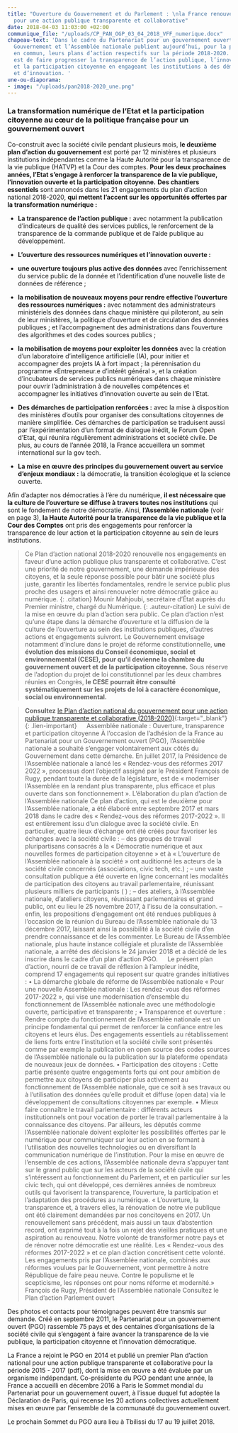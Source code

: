 ```yaml
---
title: "Ouverture du Gouvernement et du Parlement : \nla France renouvelle son engagement
  pour une action publique transparente et collaborative"
date: 2018-04-03 11:03:00 +02:00
communique_file: "/uploads/CP_PAN_OGP_03_04_2018_VFF_numerique.docx"
chapeau-text: 'Dans le cadre du Partenariat pour un gouvernement ouvert (PGO), le
  Gouvernement et l’Assemblée nationale publient aujourd’hui, pour la première fois
  en commun, leurs plans d’action respectifs sur la période 2018-2020. L’objectif
  est de faire progresser la transparence de l’action publique, l’innovation ouverte
  et la participation citoyenne en engageant les institutions à des démarches d’ouverture
  et d’innovation. '
une-ou-diaporama:
- image: "/uploads/pan2018-2020_une.png"
---
```


### La transformation numérique de l’Etat et la participation citoyenne au cœur de la politique française pour un gouvernement ouvert

Co-construit avec la société civile pendant plusieurs mois, **le deuxième plan d’action du gouvernement** est porté par 12 ministères et plusieurs institutions indépendantes comme la Haute Autorité pour la transparence de la vie publique (HATVP) et la Cour des comptes. **Pour les deux prochaines années, l’Etat s’engage à renforcer la transparence de la vie publique, l’innovation ouverte et la participation citoyenne.**
**Des chantiers essentiels** sont annoncés dans les 21 engagements du plan d’action national 2018-2020, **qui mettent l’accent sur les opportunités offertes par la transformation numérique :**


* **La transparence de l’action publique :** avec notamment la publication d’indicateurs de qualité des services publics, le renforcement de la transparence de la commande publique et de l’aide publique au développement.

* **L’ouverture des ressources numériques et l’innovation ouverte :**

* **une ouverture toujours plus active des données** avec l’enrichissement du service public de la donnée et l’identification d’une nouvelle liste de données de référence ;

* **la mobilisation de nouveaux moyens  pour rendre effective l’ouverture des ressources numériques :** avec notamment des administrateurs ministériels des données dans chaque ministère qui piloteront, au sein de leur ministères, la politique d’ouverture et de circulation des données publiques ; et l’accompagnement des administrations dans l’ouverture des algorithmes et des codes sources publics ;

* **la mobilisation de moyens pour exploiter les données** avec la création d’un laboratoire d’intelligence artificielle (IA), pour initier et accompagner des projets IA à fort impact ; la pérennisation du programme «Entrepreneur.e d’intérêt général », et la création d’incubateurs de services publics numériques dans chaque ministère pour ouvrir l’administration à de nouvelles compétences et accompagner les initiatives d’innovation ouverte au sein de l’Etat.

* **Des démarches de participation renforcées :** avec la mise à disposition des ministères d’outils pour organiser des consultations citoyennes de manière simplifiée. Ces démarches de participation se traduisent aussi par l’expérimentation d’un format de dialogue inédit, le Forum Open d’Etat, qui réunira régulièrement administrations et société civile. De plus, au cours de l’année 2018, la France accueillera un sommet international sur la gov tech.

* **La mise en œuvre des principes du gouvernement ouvert au service d’enjeux mondiaux :** la démocratie, la transition écologique et la science ouverte.


Afin d’adapter nos démocraties à l’ère du numérique, **il est nécessaire que la culture de l’ouverture se diffuse à travers toutes nos institutions** qui sont le fondement de notre démocratie. Ainsi, **l’Assemblée nationale** (voir en page 3), **la Haute Autorité pour la transparence de la vie publique et la Cour des Comptes** ont pris des engagements pour renforcer la transparence de leur action et la participation citoyenne au sein de leurs institutions.

> Ce Plan d’action national 2018-2020 renouvelle nos engagements en faveur d’une action publique plus transparente et collaborative. C’est une priorité de notre gouvernement, une demande impérieuse des citoyens, et la seule réponse possible pour bâtir une société plus juste, garantir les libertés fondamentales, rendre le service public plus proche des usagers et ainsi renouveler notre démocratie grâce au numérique.
> {: .citation}
> Mounir Mahjoubi, secrétaire d’État auprès du Premier ministre, chargé du Numérique.
> {: .auteur-citation}
> Le suivi de la mise en œuvre du plan d’action sera public. Ce plan d’action n’est qu’une étape dans la démarche d’ouverture et la diffusion de la culture de l’ouverture au sein des institutions publiques, d’autres actions et engagements suivront. Le Gouvernement envisage notamment d’inclure dans le projet de réforme constitutionnelle, **une évolution des missions du Conseil économique, social et environnemental (CESE), pour qu’il devienne la chambre du gouvernement ouvert et de la participation citoyenne.** Sous réserve de l’adoption du projet de loi constitutionnel par les deux chambres réunies en Congrès, **le CESE pourrait être consulté systématiquement sur les projets de loi à caractère économique, social ou environnemental.**


> **Consultez** [le Plan d’action national du gouvernement pour une action publique transparente et collaborative (2018-2020)](https://www.etalab.gouv.fr/wp-content/uploads/2018/04/PlanOGP-FR-2018-2020-VF-FR.pdf){:target="_blank"}
> {: .lien-important}
>  
> Assemblée nationale : Ouverture, transparence et participation citoyenne
> À l’occasion de l’adhésion de la France au Partenariat pour un Gouvernement ouvert (PGO), l’Assemblée nationale a souhaité s’engager volontairement aux côtés du Gouvernement dans cette démarche.
> En juillet 2017, la Présidence de l’Assemblée nationale a lancé les « Rendez-vous des réformes 2017 2022 », processus dont l’objectif assigné par le Président François de Rugy, pendant toute la durée de la législature, est de « moderniser l’Assemblée en la rendant plus transparente, plus efficace et plus ouverte dans son fonctionnement ».
> L’élaboration du plan d’action de l’Assemblée nationale
> Ce plan d’action, qui est le deuxième pour l’Assemblée nationale, a été élaboré entre septembre 2017 et mars 2018 dans le cadre des « Rendez-vous des réformes 2017-2022 ».
> Il est entièrement issu d’un dialogue avec la société civile. En particulier, quatre lieux d’échange ont été créés pour favoriser les échanges avec la société civile :
> – des groupes de travail pluripartisans consacrés à la « Démocratie numérique et aux nouvelles formes de participation citoyenne » et à « L’ouverture de l’Assemblée nationale à la société » ont auditionné les acteurs de la société civile concernés (associations, civic tech, etc.) ;
> – une vaste consultation publique a été ouverte en ligne concernant les modalités de participation des citoyens au travail parlementaire, réunissant plusieurs milliers de participants ( ) ;
> – des ateliers, à l’Assemblée nationale, d’ateliers citoyens, réunissant parlementaires et grand public, ont eu lieu le 25 novembre 2017, à l’issu de la consultation.
> – enfin, les propositions d’engagement ont été rendues publiques à l’occasion de la réunion du Bureau de l’Assemblée nationale du 13 décembre 2017, laissant ainsi la possibilité à la société civile d’en prendre connaissance et de les commenter.
> Le Bureau de l’Assemblée nationale, plus haute instance collégiale et pluraliste de l’Assemblée nationale, a arrêté des décisions le 24 janvier 2018 et a décidé de les inscrire dans le cadre d’un plan d’action PGO.
>  
> Le présent plan d’action, nourri de ce travail de réflexion à l’ampleur inédite, comprend 17 engagements qui reposent sur quatre grandes initiatives :
> •   La démarche globale de réforme de l’Assemblée nationale « Pour une nouvelle Assemblée nationale : Les rendez-vous des réformes 2017-2022 », qui vise une modernisation d’ensemble du fonctionnement de l’Assemblée nationale avec une méthodologie ouverte, participative et transparente ;
> •   Transparence et ouverture : Rendre compte du fonctionnement de l’Assemblée nationale est un principe fondamental qui permet de renforcer la confiance entre les citoyens et leurs élus. Des engagements essentiels au rétablissement de liens forts entre l’institution et la société civile sont présentés comme par exemple la publication en open source des codes sources de l’Assemblée nationale ou la publication sur la plateforme opendata de nouveaux jeux de données.
> •   Participation des citoyens : Cette partie présente quatre engagements forts qui ont pour ambition de permettre aux citoyens de participer plus activement au fonctionnement de l’Assemblée nationale, que ce soit à ses travaux ou à l’utilisation des données qu’elle produit et diffuse (open data) via le développement de consultations citoyennes par exemple.
> •   Mieux faire connaître le travail parlementaire : différents acteurs institutionnels ont pour vocation de porter le travail parlementaire à la connaissance des citoyens. Par ailleurs, les députés comme l’Assemblée nationale doivent exploiter les possibilités offertes par le numérique pour communiquer sur leur action en se formant à l’utilisation des nouvelles technologies ou en diversifiant la communication numérique de l’institution.
> Pour la mise en œuvre de l’ensemble de ces actions, l’Assemblée nationale devra s’appuyer tant sur le grand public que sur les acteurs de la société civile qui s’intéressent au fonctionnement du Parlement, et en particulier sur les civic tech, qui ont développé, ces dernières années de nombreux outils qui favorisent la transparence, l’ouverture, la participation et l’adaptation des procédures au numérique.
> « L’ouverture, la transparence et, à travers elles, la rénovation de notre vie publique ont été clairement demandées par nos concitoyens en 2017. Un renouvellement sans précédent, mais aussi un taux d’abstention record, ont exprimé tout à la fois un rejet des vieilles pratiques et une aspiration au renouveau. Notre volonté de transformer notre pays et de rénover notre démocratie est une réalité. Les « Rendez-vous des réformes 2017-2022 » et ce plan d’action concrétisent cette volonté. Les engagements pris par l’Assemblée nationale, combinés aux réformes voulues par le Gouvernement, vont permettre à notre République de faire peau neuve. Contre le populisme et le scepticisme, les réponses ont pour noms réforme et modernité.» François de Rugy, Président de l’Assemblée nationale
> Consultez le Plan d’action Parlement ouvert

Des photos et contacts pour témoignages peuvent être transmis sur demande.
Créé en septembre 2011, le Partenariat pour un gouvernement ouvert (PGO) rassemble 75 pays et des centaines d’organisations de la société civile qui s’engagent à faire avancer la transparence de la vie publique, la participation citoyenne et l’innovation démocratique.

La France a rejoint le PGO en 2014 et publié un premier Plan d’action national pour une action publique transparente et collaborative pour la période 2015 - 2017 (pdf), dont la mise en œuvre a été évaluée par un organisme indépendant. Co-présidente du PGO pendant une année, la France a accueilli en décembre 2016 à Paris le Sommet mondial du Partenariat pour un gouvernement ouvert, à l’issue duquel fut adoptée la Déclaration de Paris, qui recense les 20 actions collectives actuellement mises en œuvre par l’ensemble de la communauté du gouvernement ouvert.

Le prochain Sommet du PGO aura lieu à Tbilissi du 17 au 19 juillet 2018.